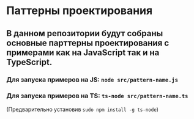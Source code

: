 # Паттерны проектирования
## В данном репозитории будут собраны основные парттерны проектирования с примерами как на JavaScript так и на TypeScript.
### Для запуска примеров на JS: `node src/pattern-name.js`
### Для запуска примеров на TS: `ts-node src/pattern-name.ts` 
(Предварительно установив `sudo npm install -g ts-node`)


